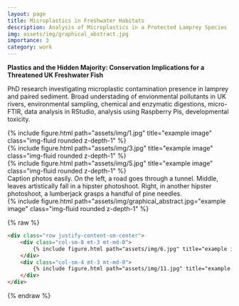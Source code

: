 ```yaml
---
layout: page
title: Microplastics in Freshwater Habitats 
description: Analysis of Microplastics in a Protected Lamprey Species
img: assets/img/graphical_abstract.jpg
importance: 3
category: work
---
```


**Plastics and the Hidden Majority: Conservation Implications for a Threatened UK Freshwater Fish**
<p> PhD research investigating microplastic contamination presence in lamprey and paired sediment. Broad understading of envionmental pollutants in UK rivers, environmental sampling, chemical and enzymatic digestions, micro-FTIR, data analysis in RStudio, analysis using Raspberry Pis, developmental toxicity.
    
<div class="row">
    <div class="col-sm mt-3 mt-md-0">
        {% include figure.html path="assets/img/1.jpg" title="example image" class="img-fluid rounded z-depth-1" %}
    </div>
    <div class="col-sm mt-3 mt-md-0">
        {% include figure.html path="assets/img/3.jpg" title="example image" class="img-fluid rounded z-depth-1" %}
    </div>
    <div class="col-sm mt-3 mt-md-0">
        {% include figure.html path="assets/img/5.jpg" title="example image" class="img-fluid rounded z-depth-1" %}
    </div>
</div>
<div class="caption">
    Caption photos easily. On the left, a road goes through a tunnel. Middle, leaves artistically fall in a hipster photoshoot. Right, in another hipster photoshoot, a lumberjack grasps a handful of pine needles.
</div>
<div class="row">
    <div class="col-sm mt-3 mt-md-0">
        {% include figure.html path="assets/img/graphical_abstract.jpg="example image" class="img-fluid rounded z-depth-1" %}
    </div>
</div>
<div class="caption">
    
</div>


{% raw %}
```html
<div class="row justify-content-sm-center">
    <div class="col-sm-8 mt-3 mt-md-0">
        {% include figure.html path="assets/img/6.jpg" title="example image" class="img-fluid rounded z-depth-1" %}
    </div>
    <div class="col-sm-4 mt-3 mt-md-0">
        {% include figure.html path="assets/img/11.jpg" title="example image" class="img-fluid rounded z-depth-1" %}
    </div>
</div>
```
{% endraw %}
